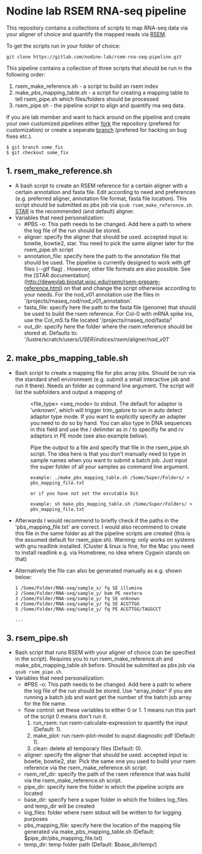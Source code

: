 # Nodine lab RSEM RNA-seq pipeline
This repository contains a collections of scripts to map RNA-seq data via your
aligner of choice and quantify the mapped reads via
[RSEM](https://github.com/deweylab/RSEM).

To get the scripts run in your folder of choice:
```shell
git clone https://gitlab.com/nodine-lab/rsem-rna-seq-pipeline.git
```
This pipeline contains a collection of three scripts that should be run in the
following order:
1. rsem_make_reference.sh -  a script to build an rsem index
2. make_pbs_mapping_table.sh - a script for creating a mapping table to tell
   rsem_pipe.sh which files/folders should be processed
3. rsem_pipe.sh - the pipeline script to align and quantify rna seq data.

If you are lab member and want to hack around on the pipeline and create your
own customized pipelines either
[fork](https://help.github.com/articles/fork-a-repo/)
the repository (prefered for customization) or create a seperate [branch](https://git-scm.com/book/en/v2/Git-Branching-Branches-in-a-Nutshell)
(prefered for hacking on bug fixes etc.).
```shell
$ git branch some_fix
$ git checkout some_fix
```

## 1. rsem_make_reference.sh
- A bash script to create an RSEM reference for a certain aligner with a certain
  annotation and fasta file. Edit according to need and preferences (e.g.
  preferred aligner, annotation file format, fasta file location). This script
  should be submitted as pbs job via ```qsub rsem_make_reference.sh```.
  [STAR](https://github.com/alexdobin/STAR) is the recommended (and default)
  aligner.
- Variables that need personalization:
  - #PBS -o: This path needs to be changed. Add here a path to where the log
    file of the run should be stored.
  - aligner: specify the aligner that should be used.
    accepted input is: bowtie, bowtie2, star.
    You need to pick the same aligner later for the rsem_pipe.sh script
  - annotation_file: specify here the path to the annotation file that should be
    used. The pipeline is currently designed to work with gtf files (--gtf flag)
    . However, other file formats are also possible. See the [STAR documentation]
    (http://deweylab.biostat.wisc.edu/rsem/rsem-prepare-reference.html) on that
    and change the script otherwise according to your needs. For the nod_v01
    annotation use the files in '/projects/rnaseq_nod/nod_v01_annotation'.
  - fasta_file: specify here the path to the fasta file (genome) that should be
    used to build the rsem reference. For Col-0 with mRNA spike ins, use the
    Col_mS.fa file located '/projects/rnaseq_nod/fasta/'
  - out_dir: specify here the folder where the rsem reference should be stored
    at. Defaults to: '/lustre/scratch/users/$USER/indices/rsem/$aligner/nod_v01'

## 2. make_pbs_mapping_table.sh
- Bash script to create a mapping file for pbs array jobs. Should be run via the
  standard shell environment (e.g. submit a small interactive job and run it
  there). Needs an folder as command line argument.
  The script will list the subfolders and output a mapping of
  <line number> <dir> <file_type> <seq_mode> <adaptor> to stdout. The default
  for adaptor is 'unknown', which will trigger trim_galore to run in auto
  detect adaptor type mode. If you want to explicitly specify an adapter you
  need to do so by hand. You can also type in DNA sequences in this field and
  use the / delimiter as in <adaptor1>/<adaptor2> to specifiy fw and rv adaptors
  in PE mode (see also example below).

  Pipe the output to a file and specify that file in the rsem_pipe.sh script.
  The idea here is that you don't manually need to type in sample names when you
  want to submit a batch job. Just input the super folder of all your samples
  as command line argument.
  ```
  example: ./make_pbs_mapping_table.sh /Some/Super/Folders/ > pbs_mapping_file.txt

  or if you have not set the excutable bit

  example: sh make_pbs_mapping_table.sh /Some/Super/Folders/ > pbs_mapping_file.txt

  ```
- Afterwards I would recommend to briefly check if the paths in the
  'pbs_mapping_file.txt' are correct. I would also recommend to create this file
  in the same folder as all the pipeline scripts are created (this is the assumed
  default for rsem_pipe.sh).
  Warning: only works on systems with gnu readlink installed.
  (Cluster & linux is fine, for the Mac you need to install readlink e.g.
  via Homebrew, no idea where Cygwin stands on that)
- Alternatively the file can also be generated manually as e.g. shown below:

  ```shell
  1 /Some/Folder/RNA-seq/sample_x/ fq SE illumina
  2 /Some/Folder/RNA-seq/sample_y/ bam PE nextera
  3 /Some/Folder/RNA-seq/sample_y/ fq SE unknown
  4 /Some/Folder/RNA-seq/sample_y/ fq SE ACGTTGG
  5 /Some/Folder/RNA-seq/sample_y/ fq PE ACGTTGG/TAGGCCT

  ...
  ```

## 3. rsem_pipe.sh
- Bash script that runs RSEM with your aligner of choice (can be specified
  in the script). Requires you to run rsem_make_reference.sh and
  make_pbs_mapping_table.sh before. Should be submitted as pbs job via
  ```qsub rsem_pipe.sh```.
- Variables that need personalization:
  - #PBS -o: This path needs to be changed. Add here a path to where the log
  file of the run should be stored. Use ^array_index^ if you are running a batch
  job and want get the number of the batch job array for the file name.
  - flow control: set these variables to either 0 or 1. 1 means run this part of
    the script 0 means don't run it.
       1. run_rsem: run rsem-calculate-expression to quantify the input (Default: 1).
       2. make_plot: run rsem-plot-model to ouput diagnostic pdf (Default: 1).
       3. clean: delete all temporary files (Default: 0).
  - aligner: specify the aligner that should be used.
    accepted input is: bowtie, bowtie2, star.
    Pick the same one you used to build your rsem reference via the
    rsem_make_reference.sh script.
  - rsem_ref_dir: specify the path of the rsem reference that was build via
    the rsem_make_reference.sh script.
  - pipe_dir: specify here the folder in which the pipeline scripts are located
  - base_dir: specify here a super folder in which the folders log_files and
    temp_dir will be created
  - log_files: folder where rsem stdout will be written to for logging purposes
  - pbs_mapping_file: specify here the location of the mapping file generated
    via make_pbs_mapping_table.sh (Default: $pipe_dir/pbs_mapping_file.txt)
  - temp_dir: temp folder path (Default: $base_dir/temp/)
